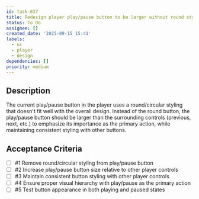 ```yaml
---
id: task-037
title: Redesign player play/pause button to be larger without round styling
status: To Do
assignee: []
created_date: '2025-09-15 15:41'
labels:
  - ui
  - player
  - design
dependencies: []
priority: medium
---
```


## Description

The current play/pause button in the player uses a round/circular styling that doesn't fit well with the overall design. Instead of the round button, the play/pause button should be larger than the surrounding controls (previous, next, etc.) to emphasize its importance as the primary action, while maintaining consistent styling with other buttons.

## Acceptance Criteria
<!-- AC:BEGIN -->
- [ ] #1 Remove round/circular styling from play/pause button
- [ ] #2 Increase play/pause button size relative to other player controls
- [ ] #3 Maintain consistent button styling with other player controls
- [ ] #4 Ensure proper visual hierarchy with play/pause as the primary action
- [ ] #5 Test button appearance in both playing and paused states
<!-- AC:END -->
